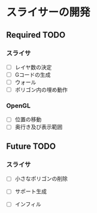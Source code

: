 # スライサーの開発


## Required TODO
### スライサ
- [ ] レイヤ数の決定
- [ ] Gコードの生成
- [ ] ウォール
- [ ] ポリゴン内の埋め動作

### OpenGL
- [ ] 位置の移動
- [ ] 奥行き及び表示範囲

## Future TODO
### スライサ
- [ ] 小さなポリゴンの削除
- [ ] サポート生成
- [ ] インフィル

